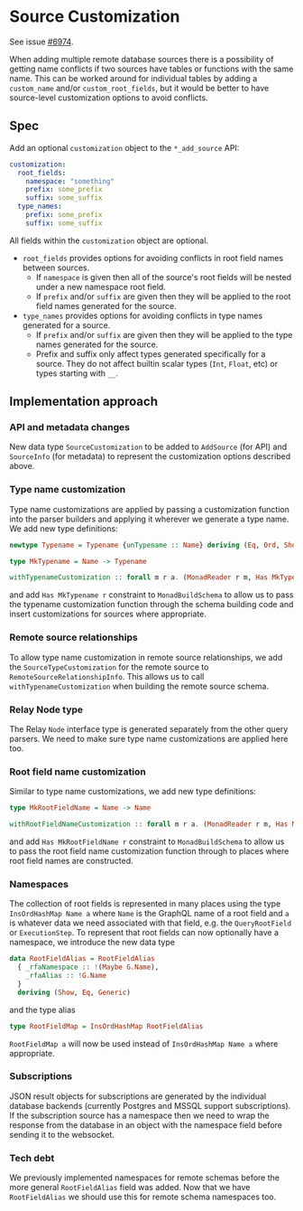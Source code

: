 # Source Customization


See issue [#6974](https://github.com/hasura/graphql-engine/issues/6974).

When adding multiple remote database sources there is a possibility of getting name conflicts if two sources have tables or functions with the same name.
This can be worked around for individual tables by adding a `custom_name` and/or `custom_root_fields`, but it would be better to have source-level customization options to avoid conflicts.

## Spec

Add an optional `customization` object to the `*_add_source` API:

```yaml
customization:
  root_fields:
    namespace: "something"
    prefix: some_prefix
    suffix: some_suffix
  type_names:
    prefix: some_prefix
    suffix: some_suffix
```
All fields within the `customization` object are optional. 

- `root_fields` provides options for avoiding conflicts in root field names between sources.
  - If `namespace` is given then all of the source's root fields will be nested under a new namespace root field.
  - If `prefix` and/or `suffix` are given then they will be applied to the root field names generated for the source.
- `type_names` provides options for avoiding conflicts in type names generated for a source.
  - If `prefix` and/or `suffix` are given then they will be applied to the type names generated for the source.
  - Prefix and suffix only affect types generated specifically for a source.
    They do not affect builtin scalar types (`Int`, `Float`, etc) or types starting with `__`.

## Implementation approach

### API and metadata changes

New data type `SourceCustomization` to be added to `AddSource` (for API) and `SourceInfo` (for metadata) to represent
the customization options described above.

### Type name customization

Type name customizations are applied by passing a customization function into the parser builders and applying it wherever we generate a type name.
We add new type definitions:
```haskell
newtype Typename = Typename {unTypename :: Name} deriving (Eq, Ord, Show, HasName, J.ToJSON)

type MkTypename = Name -> Typename

withTypenameCustomization :: forall m r a. (MonadReader r m, Has MkTypename r) => MkTypename -> m a -> m a
```
and add `Has MkTypename r` constraint to `MonadBuildSchema` to allow us to pass the typename customization
function through the schema building code and insert customizations for sources where appropriate.

### Remote source relationships

To allow type name customization in remote source relationships, we add the `SourceTypeCustomization` for the remote source to `RemoteSourceRelationshipInfo`.
This allows us to call `withTypenameCustomization` when building the remote source schema.

### Relay Node type

The Relay `Node` interface type is generated separately from the other query parsers.
We need to make sure type name customizations are applied here too.

### Root field name customization

Similar to type name customizations, we add new type definitions:
```haskell
type MkRootFieldName = Name -> Name

withRootFieldNameCustomization :: forall m r a. (MonadReader r m, Has MkRootFieldName r) => MkRootFieldName -> m a -> m a
```
and add `Has MkRootFieldName r` constraint to `MonadBuildSchema` to allow us to pass the root field name customization
function through to places where root field names are constructed.

### Namespaces

The collection of root fields is represented in many places using the type `InsOrdHashMap Name a` where `Name` is the GraphQL name of a root field and `a` is whatever data we need associated with that field, e.g. the `QueryRootField` or `ExecutionStep`. To represent that root fields can now optionally have a namespace, we introduce the new data type
```haskell
data RootFieldAlias = RootFieldAlias
  { _rfaNamespace :: !(Maybe G.Name),
    _rfaAlias :: !G.Name
  }
  deriving (Show, Eq, Generic)
```
and the type alias
```haskell
type RootFieldMap = InsOrdHashMap RootFieldAlias
```
`RootFieldMap a` will now be used instead of `InsOrdHashMap Name a` where appropriate.


### Subscriptions

JSON result objects for subscriptions are generated by the individual database backends (currently Postgres and MSSQL support subscriptions).
If the subscription source has a namespace then we need to wrap the response from the database in an object with the
namespace field before sending it to the websocket.

### Tech debt

We previously implemented namespaces for remote schemas before the more general `RootFieldAlias` field was added.
Now that we have `RootFieldAlias` we should use this for remote schema namespaces too.